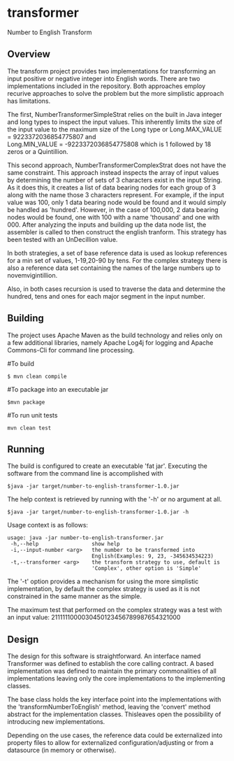 # transformer
Number to English Transform

Overview
--------

The transform project provides two implementations for transforming an input positive or negative integer into English words.
There are two implementations included in the repository. Both approaches employ recurive approaches to solve the problem but the
more simplistic approach has limitations. 

The first, NumberTransformerSimpleStrat relies on the built in Java integer and long types to inspect the input values. This 
inherently limits the size of the input value to the maximum size of the Long type or Long.MAX_VALUE =  9223372036854775807 and  
Long.MIN_VALUE = -9223372036854775808 which is 1 followed by 18 zeros or a Quintillion. 

This second approach, NumberTransformerComplexStrat does not have the same constraint. This approach instead inspects the array 
of input values by determining the number of sets of 3 characters exist in the input String. As it does this, it creates a list 
of data bearing nodes for each group of 3 along with the name those 3 characters represent. For example, if the input value was 
100, only 1 data bearing node would be found and it would simply be handled as 'hundred'. However, in the case of 
100,000, 2 data bearing nodes would be found, one with 100 with a name 'thousand' and one with 000.  After analyzing the inputs
and building up the data node list, the assembler is called to then construct the english tranform. This strategy has been tested 
with an UnDecillion value.

In both strategies, a set of base reference data is used as lookup references for a min set of values, 1-19,20-90 by tens.  For 
the complex strategy there is also a reference data set containing the names of the large numbers up to novemvigintillion. 

Also, in both cases recursion is used to traverse the data and determine the hundred, tens and ones for each major segment in 
the input number.

Building
--------
The project uses Apache Maven as the build technology and relies only on a few additional libraries, namely Apache Log4j for logging
and Apache Commons-Cli for command line processing.

#To build
```{r,engine='bash',clean}
$ mvn clean compile 
```
#To package into an executable jar
```{r,engine='bash',package}
$mvn package
```
#To run unit tests
```{r,engine='bash',package}
mvn clean test
```

Running
-------
The build is configured to create an executable 'fat jar'. Executing the software from the command line is accomplished with
```{r,engine='bash',execute}
$java -jar target/number-to-english-transformer-1.0.jar 
```

The help context is retrieved by running with the '-h' or no argument at all.  
```{r,engine='bash',execute-h}
$java -jar target/number-to-english-transformer-1.0.jar -h 
```

Usage context is as follows:
```{r, engine='bash', usage}
usage: java -jar number-to-english-transformer.jar
 -h,--help                 show help
 -i,--input-number <arg>   the number to be transformed into
                           English(Examples: 9, 23, -345634534223)
 -t,--transformer <arg>    the transform strategy to use, default is
                           'Complex', other option is 'Simple'
```

The '-t' option provides a mechanism for using the more simplistic implementation, by default the complex strategy is used as it is
not constrained in the same manner as the simple.

The maximum test that performed on the complex strategy was a test with an input value: 2111111000030450123456789987654321000

Design
------
The design for this software is straightforward. An interface named Transformer was defined to establish the core calling contract. A based implementation was defined to maintain the primary commonalities of all implementations leaving only the core implementations to the implementing classes. 

The base class holds the key interface point into the implementations with the 'transformNumberToEnglish' method, leaving the 'convert' method abstract for the implementation classes. Thisleaves open the possibility of introducing new implementations.

Depending on the use cases, the reference data could be externalized into property files to allow for externalized configuration/adjusting or from a datasource (in memory or otherwise).
